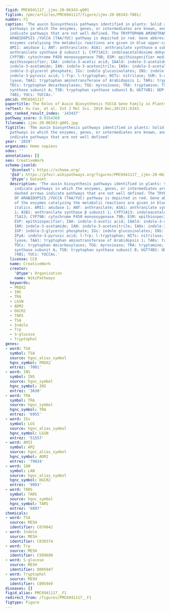 ```yaml
---
figid: PMC6941117__ijms-20-06343-g001
figlink: /pmc/articles/PMC6941117/figure/ijms-20-06343-f001/
number: F1
caption: 'The auxin biosynthesis pathways identified in plants: Solid arrows indicate
  pathways in which the enzymes, genes, or intermediates are known, and dashed arrows
  indicate pathways that are not well defined. The TRYPTOPHAN AMINOTRANSFERASE OF
  ARABIDOPSIS /YUCCA (TAA/YUC) pathway is depicted in red. Gene abbreviations of the
  enzymes catalyzing the metabolic reactions are given in blue upper-case italics.
  AMI1: amidase 1; ANT: anthranilate; ASA1: anthranilate synthase α subunit 1; ASB1:
  anthranilate synthase β subunit 1; CYP71A13: indoleacetaldoxime dehydratase 71A13;
  CYP79B: cytochrome P450 monooxygenase 79B; ESM: epithiospecifier modifier; ESP:
  epithiospecifier; IAA: indole-3-acetic acid; IAAld: indole-3-acetaldehyde; IAM:
  indole-3-acetamide; IAN: indole-3-acetonitrile; IAOx: indole-3-acetaldoxime; IGP:
  indole-3-glycerol phosphate; IGs: indole glucosinolates; INS: indole synthase; IPyA:
  indole-3-pyruvic acid; l-Trp: l-tryptophan; NITs: nitrilase; SUR: S-alkyl-thiohydroximate
  lyase; TAA1: tryptophan aminotransferase of Arabidopsis 1; TARs: tryptophan aminotransferases;
  TDCs: tryptophan decarboxylases; TGG: myrosinase; TRA: tryptamine; TSA: tryptophan
  synthase subunit A; TSB: tryptophan synthase subunit B; UGT74B1: UDP-glycosyltransferase
  74B1; YUCs: YUCCAs.'
pmcid: PMC6941117
papertitle: The Roles of Auxin Biosynthesis YUCCA Gene Family in Plants.
reftext: Xu Cao, et al. Int J Mol Sci. 2019 Dec;20(24):6343.
pmc_ranked_result_index: '143437'
pathway_score: 0.9354369
filename: ijms-20-06343-g001.jpg
figtitle: 'The auxin biosynthesis pathways identified in plants: Solid arrows indicate
  pathways in which the enzymes, genes, or intermediates are known, and dashed arrows
  indicate pathways that are not well defined'
year: '2019'
organisms: Homo sapiens
ndex: ''
annotations: []
seo: CreativeWork
schema-jsonld:
  '@context': https://schema.org/
  '@id': https://pfocr.wikipathways.org/figures/PMC6941117__ijms-20-06343-g001.html
  '@type': Dataset
  description: 'The auxin biosynthesis pathways identified in plants: Solid arrows
    indicate pathways in which the enzymes, genes, or intermediates are known, and
    dashed arrows indicate pathways that are not well defined. The TRYPTOPHAN AMINOTRANSFERASE
    OF ARABIDOPSIS /YUCCA (TAA/YUC) pathway is depicted in red. Gene abbreviations
    of the enzymes catalyzing the metabolic reactions are given in blue upper-case
    italics. AMI1: amidase 1; ANT: anthranilate; ASA1: anthranilate synthase α subunit
    1; ASB1: anthranilate synthase β subunit 1; CYP71A13: indoleacetaldoxime dehydratase
    71A13; CYP79B: cytochrome P450 monooxygenase 79B; ESM: epithiospecifier modifier;
    ESP: epithiospecifier; IAA: indole-3-acetic acid; IAAld: indole-3-acetaldehyde;
    IAM: indole-3-acetamide; IAN: indole-3-acetonitrile; IAOx: indole-3-acetaldoxime;
    IGP: indole-3-glycerol phosphate; IGs: indole glucosinolates; INS: indole synthase;
    IPyA: indole-3-pyruvic acid; l-Trp: l-tryptophan; NITs: nitrilase; SUR: S-alkyl-thiohydroximate
    lyase; TAA1: tryptophan aminotransferase of Arabidopsis 1; TARs: tryptophan aminotransferases;
    TDCs: tryptophan decarboxylases; TGG: myrosinase; TRA: tryptamine; TSA: tryptophan
    synthase subunit A; TSB: tryptophan synthase subunit B; UGT74B1: UDP-glycosyltransferase
    74B1; YUCs: YUCCAs.'
  license: CC0
  name: CreativeWork
  creator:
    '@type': Organization
    name: WikiPathways
  keywords:
  - PRDX2
  - INS
  - TRA
  - LGSN
  - ADM2
  - DGCR2
  - TARS
  - TSA
  - Indole
  - Trp
  - S-glucose
  - Tryptophol
genes:
- word: TSA
  symbol: TSA
  source: hgnc_alias_symbol
  hgnc_symbol: PRDX2
  entrez: '7001'
- word: INS
  symbol: INS
  source: hgnc_symbol
  hgnc_symbol: INS
  entrez: '3630'
- word: TRA
  symbol: TRA
  source: hgnc_symbol
  hgnc_symbol: TRA
  entrez: '6955'
- word: IGs
  symbol: LGS
  source: hgnc_alias_symbol
  hgnc_symbol: LGSN
  entrez: '51557'
- word: AMII
  symbol: AM2
  source: hgnc_alias_symbol
  hgnc_symbol: ADM2
  entrez: '79924'
- word: IAN
  symbol: LAN
  source: hgnc_alias_symbol
  hgnc_symbol: DGCR2
  entrez: '9993'
- word: TARS
  symbol: TARS
  source: hgnc_symbol
  hgnc_symbol: TARS
  entrez: '6897'
chemicals:
- word: TSA
  source: MESH
  identifier: C070842
- word: Indole
  source: MESH
  identifier: C030374
- word: Trp
  source: MESH
  identifier: C509690
- word: S-glucose
  source: MESH
  identifier: D005947
- word: Tryptophol
  source: MESH
  identifier: C005949
diseases: []
figid_alias: PMC6941117__F1
redirect_from: /figures/PMC6941117__F1
figtype: Figure
---
```

